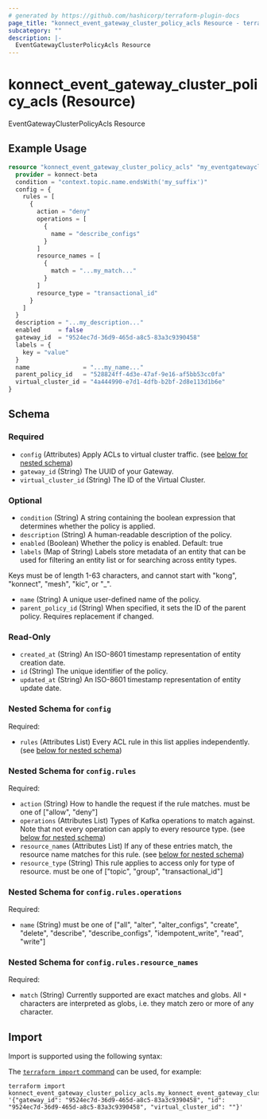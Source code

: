 ```yaml
---
# generated by https://github.com/hashicorp/terraform-plugin-docs
page_title: "konnect_event_gateway_cluster_policy_acls Resource - terraform-provider-konnect-beta"
subcategory: ""
description: |-
  EventGatewayClusterPolicyAcls Resource
---
```


# konnect_event_gateway_cluster_policy_acls (Resource)

EventGatewayClusterPolicyAcls Resource

## Example Usage

```terraform
resource "konnect_event_gateway_cluster_policy_acls" "my_eventgatewayclusterpolicyacls" {
  provider = konnect-beta
  condition = "context.topic.name.endsWith('my_suffix')"
  config = {
    rules = [
      {
        action = "deny"
        operations = [
          {
            name = "describe_configs"
          }
        ]
        resource_names = [
          {
            match = "...my_match..."
          }
        ]
        resource_type = "transactional_id"
      }
    ]
  }
  description = "...my_description..."
  enabled     = false
  gateway_id  = "9524ec7d-36d9-465d-a8c5-83a3c9390458"
  labels = {
    key = "value"
  }
  name               = "...my_name..."
  parent_policy_id   = "528824ff-4d3e-47af-9e16-af5bb53cc0fa"
  virtual_cluster_id = "4a444990-e7d1-4dfb-b2bf-2d8e113d1b6e"
}
```

<!-- schema generated by tfplugindocs -->
## Schema

### Required

- `config` (Attributes) Apply ACLs to virtual cluster traffic. (see [below for nested schema](#nestedatt--config))
- `gateway_id` (String) The UUID of your Gateway.
- `virtual_cluster_id` (String) The ID of the Virtual Cluster.

### Optional

- `condition` (String) A string containing the boolean expression that determines whether the policy is applied.
- `description` (String) A human-readable description of the policy.
- `enabled` (Boolean) Whether the policy is enabled. Default: true
- `labels` (Map of String) Labels store metadata of an entity that can be used for filtering an entity list or for searching across entity types. 

Keys must be of length 1-63 characters, and cannot start with "kong", "konnect", "mesh", "kic", or "_".
- `name` (String) A unique user-defined name of the policy.
- `parent_policy_id` (String) When specified, it sets the ID of the parent policy. Requires replacement if changed.

### Read-Only

- `created_at` (String) An ISO-8601 timestamp representation of entity creation date.
- `id` (String) The unique identifier of the policy.
- `updated_at` (String) An ISO-8601 timestamp representation of entity update date.

<a id="nestedatt--config"></a>
### Nested Schema for `config`

Required:

- `rules` (Attributes List) Every ACL rule in this list applies independently. (see [below for nested schema](#nestedatt--config--rules))

<a id="nestedatt--config--rules"></a>
### Nested Schema for `config.rules`

Required:

- `action` (String) How to handle the request if the rule matches. must be one of ["allow", "deny"]
- `operations` (Attributes List) Types of Kafka operations to match against. Note that not every operation can apply to every resource type. (see [below for nested schema](#nestedatt--config--rules--operations))
- `resource_names` (Attributes List) If any of these entries match, the resource name matches for this rule. (see [below for nested schema](#nestedatt--config--rules--resource_names))
- `resource_type` (String) This rule applies to access only for type of resource. must be one of ["topic", "group", "transactional_id"]

<a id="nestedatt--config--rules--operations"></a>
### Nested Schema for `config.rules.operations`

Required:

- `name` (String) must be one of ["all", "alter", "alter_configs", "create", "delete", "describe", "describe_configs", "idempotent_write", "read", "write"]


<a id="nestedatt--config--rules--resource_names"></a>
### Nested Schema for `config.rules.resource_names`

Required:

- `match` (String) Currently supported are exact matches and globs.
All `*` characters are interpreted as globs, i.e. they match zero or more of any character.

## Import

Import is supported using the following syntax:

The [`terraform import` command](https://developer.hashicorp.com/terraform/cli/commands/import) can be used, for example:

```shell
terraform import konnect_event_gateway_cluster_policy_acls.my_konnect_event_gateway_cluster_policy_acls '{"gateway_id": "9524ec7d-36d9-465d-a8c5-83a3c9390458", "id": "9524ec7d-36d9-465d-a8c5-83a3c9390458", "virtual_cluster_id": ""}'
```
